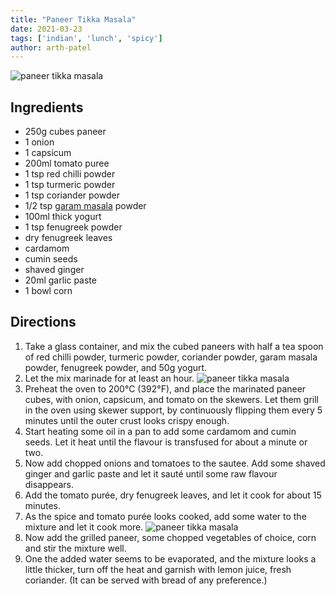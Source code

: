 ```yaml
---
title: "Paneer Tikka Masala"
date: 2021-03-23
tags: ['indian', 'lunch', 'spicy']
author: arth-patel
---
```


![paneer tikka masala](/pix/paneer-tikka-masala-00.avif "Paneer Tikka Masala served with Naan bread")

## Ingredients

- 250g cubes paneer
- 1 onion
- 1 capsicum
- 200ml tomato puree
- 1 tsp red chilli powder
- 1 tsp turmeric powder
- 1 tsp coriander powder
- 1/2 tsp [garam masala](/garam-masala) powder
- 100ml thick yogurt
- 1 tsp fenugreek powder
- dry fenugreek leaves
- cardamom
- cumin seeds
- shaved ginger
- 20ml garlic paste
- 1 bowl corn

## Directions

1. Take a glass container, and mix the cubed paneers with half a tea spoon of red chilli powder, turmeric powder, coriander powder, garam masala powder, fenugreek powder, and 50g yogurt.
2. Let the mix marinade for at least an hour.
![paneer tikka masala](/pix/paneer-tikka-masala-01.avif "Paneer ready to be marinated on the skewer")
3. Preheat the oven to 200°C (392°F), and place the marinated paneer cubes, with onion, capsicum, and tomato on the skewers. Let them grill in the oven using skewer support, by continuously flipping them every 5 minutes until the outer crust looks crispy enough.
4. Start heating some oil in a pan to add some cardamom and cumin seeds. Let it heat until the flavour is transfused for about a minute or two.
5. Now add chopped onions and tomatoes to the sautee. Add some shaved ginger and garlic paste and let it sauté until some raw flavour disappears.
6. Add the tomato purée, dry fenugreek leaves, and let it cook for about 15 minutes.
7. As the spice and tomato purée looks cooked, add some water to the mixture and let it cook more.
![paneer tikka masala](/pix/paneer-tikka-masala-02.avif "Marinated paneer, chopped onions, chopped tomatoes, and corn.")
8. Now add the grilled paneer, some chopped vegetables of choice, corn and stir the mixture well.
9. One the added water seems to be evaporated, and the mixture looks a little thicker, turn off the heat and garnish with lemon juice, fresh coriander. (It can be served with bread of any preference.)
